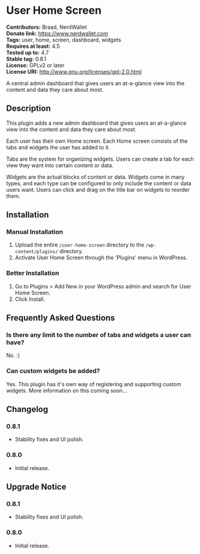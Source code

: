 # User Home Screen #
**Contributors:** Braad, NerdWallet  
**Donate link:** https://www.nerdwallet.com  
**Tags:** user, home, screen, dashboard, widgets  
**Requires at least:** 4.5  
**Tested up to:** 4.7  
**Stable tag:** 0.8.1  
**License:** GPLv2 or later  
**License URI:** http://www.gnu.org/licenses/gpl-2.0.html  

A central admin dashboard that gives users an at-a-glance view into the content and data they care about most.

## Description ##

This plugin adds a new admin dashboard that gives users an at-a-glance view into the content and data they care about most.

Each user has their own Home screen. Each Home screen consists of the tabs and widgets the user has added to it.

Tabs are the system for organizing widgets. Users can create a tab for each view they want into certain content or data.

Widgets are the actual blocks of content or data. Widgets come in many types, and each type can be configured to only include the content or data users want. Users can click and drag on the title bar on widgets to reorder them.

## Installation ##

### Manual Installation ###

1. Upload the entire `/user-home-screen` directory to the `/wp-content/plugins/` directory.
1. Activate User Home Screen through the 'Plugins' menu in WordPress.

### Better Installation ###

1. Go to Plugins > Add New in your WordPress admin and search for User Home Screen.
1. Click Install.

## Frequently Asked Questions ##

### Is there any limit to the number of tabs and widgets a user can have? ###

No. :)

### Can custom widgets be added? ###

Yes. This plugin has it's own way of registering and supporting custom widgets. More information on this coming soon...

## Changelog ##

### 0.8.1 ###
* Stability fixes and UI polish.

### 0.8.0 ###
* Initial release.

## Upgrade Notice ##

### 0.8.1 ###
* Stability fixes and UI polish.

### 0.8.0 ###
* Initial release.